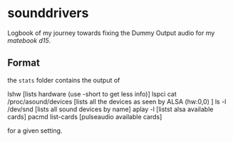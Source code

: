 # sounddrivers

Logbook of my journey towards fixing the Dummy Output audio for my *matebook d15*.

## Format

the `stats` folder contains the output of 

lshw 				[lists hardware (use -short to get less info)]
lspci
cat /proc/asound/devices 	[lists all the devices as seen by ALSA (hw:0,0) ]
ls -l /dev/snd 			[lists all sound devices by name]
aplay -l 			      [listst alsa available cards]
pacmd list-cards 		[pulseaudio available cards]

for a given setting.
